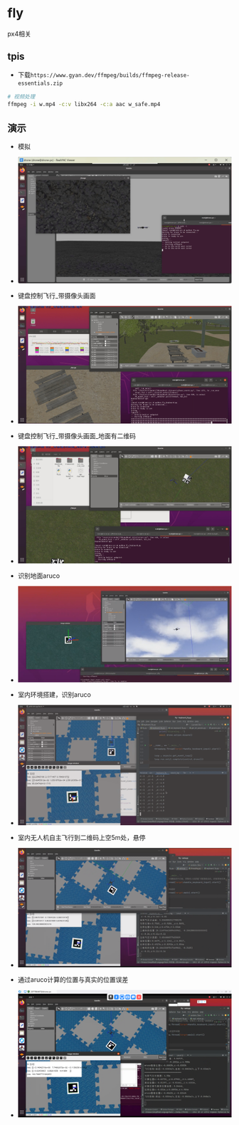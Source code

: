 # fly

px4相关

## tpis

- 下载`https://www.gyan.dev/ffmpeg/builds/ffmpeg-release-essentials.zip`

```bash
# 视频处理
ffmpeg -i w.mp4 -c:v libx264 -c:a aac w_safe.mp4
```

## 演示

- 模拟
- ![模拟.png](doc/1.png)

- 键盘控制飞行_带摄像头画面
- ![键盘控制飞行_带摄像头画面.png](doc/2.png)

- 键盘控制飞行_带摄像头画面_地面有二维码
- ![键盘控制飞行_带摄像头画面_地面有二维码.png](doc/3.png)

- 识别地面aruco
- ![识别地面aruco.png](doc/4.png)

- 室内环境搭建，识别aruco
- ![室内_无风_地面有二维码_识别aruco](doc/5.png)

- 室内无人机自主飞行到二维码上空5m处，悬停
- ![自主飞行到二维码上空5m悬停_有风](doc/6.png)

- 通过aruco计算的位置与真实的位置误差
- ![通过aruco计算的位置与真实的位置误差](doc/7.png)